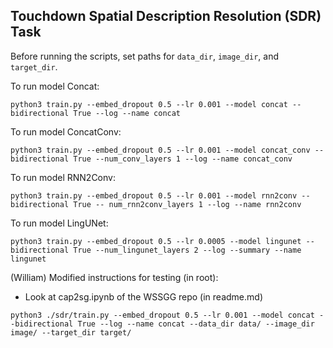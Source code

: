 ## Touchdown Spatial Description Resolution (SDR) Task

Before running the scripts, set paths for `data_dir`, `image_dir`, and `target_dir`.

To run model Concat:

```
python3 train.py --embed_dropout 0.5 --lr 0.001 --model concat --bidirectional True --log --name concat
```

To run model ConcatConv:

```
python3 train.py --embed_dropout 0.5 --lr 0.001 --model concat_conv --bidirectional True --num_conv_layers 1 --log --name concat_conv
```

To run model RNN2Conv:

```
python3 train.py --embed_dropout 0.5 --lr 0.001 --model rnn2conv --bidirectional True -- num_rnn2conv_layers 1 --log --name rnn2conv
```

To run model LingUNet:

```
python3 train.py --embed_dropout 0.5 --lr 0.0005 --model lingunet --bidirectional True --num_lingunet_layers 2 --log --summary --name lingunet
```

(William) Modified instructions for testing (in root):

- Look at cap2sg.ipynb of the WSSGG repo (in readme.md)

```
python3 ./sdr/train.py --embed_dropout 0.5 --lr 0.001 --model concat --bidirectional True --log --name concat --data_dir data/ --image_dir image/ --target_dir target/
```
